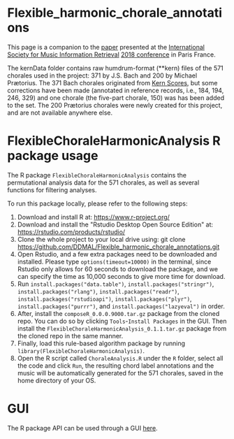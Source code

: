 # Flexible_harmonic_chorale_annotations

This page is a companion to the <a href="http://ismir2018.ircam.fr/doc/pdfs/283_Paper.pdf">paper</a> presented at the <a href="https://www.ismir.net">International Society for Music Information Retrieval</a> <a href="https://ismir2018.ircam.fr">2018 conference</a> in Paris France.

The kernData folder contains raw humdrum-format (\*\*kern) files of the 571 chorales used in the project: 371 by J.S. Bach and 200 by Michael Pr&aelig;torius.
The 371 Bach chorales originated from <a href="http://kern.ccarh.orh">Kern Scores</a>, but some corrections have been made (annotated in reference records, i.e., 184, 194, 246, 329) and one chorale (the five-part chorale, 150) was has been added to the set.
The 200 Pr&aelig;torius chorales were newly created for this project, and are not available anywhere else.


# FlexibleChoraleHarmonicAnalysis R package usage

The R package `FlexibleChoraleHarmonicAnalysis` contains the permutational analysis data for the 571 chorales, as well as several functions for filtering analyses.

To run this package locally, please refer to the following steps:

1. Download and install R at: https://www.r-project.org/
2. Download and install the "Rstudio Desktop Open Source Edition" at: https://rstudio.com/products/rstudio/
3. Clone the whole project to your local drive using: git clone https://github.com/DDMAL/Flexible_harmonic_chorale_annotations.git
4. Open Rstudio, and a few extra packages need to be downloaded and installed. Please type `options(timeout=10000)` in the terminal, since Rstudio only allows for 60 seconds to download the package, and we can specify the time as 10,000 seconds to give more time for download. 
5. Run `install.packages("data.table")`, `install.packages("stringr")`, `install.packages("rlang")`, `install.packages("readr")`, `install.packages("rstudioapi")`, `install.packages("plyr")`, `install.packages("purrr")`, and `install.packages("lazyeval")` in order.
6. After, install the `composeR_0.0.0.9000.tar.gz` package from the cloned repo. You can do so by clicking `Tools`-`Install Packages` in the GUI. Then install the `FlexibleChoraleHarmonicAnalysis_0.1.1.tar.gz` package from the cloned repo in the same manner.
7. Finally, load this rule-based algorithm package by running `library(FlexibleChoraleHarmonicAnalysis)`.
8. Open the R script called `ChoraleAnalysis.R` under the `R` folder, select all the code and click `Run`, the resulting chord label annotations and the music will be automatically generated for the 571 chorales, saved in the home directory of your OS.

# GUI

The R package API can be used through a GUI <a href="https://natsguitar.github.io/FlexibleChoraleHarmonicAnalysisGUI/">here</a>.

